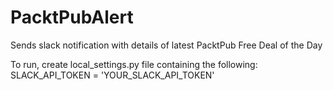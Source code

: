 # PacktPubAlert
Sends slack notification with details of latest PacktPub Free Deal of the Day

To run, create local_settings.py file containing the following:
SLACK_API_TOKEN = 'YOUR_SLACK_API_TOKEN'
